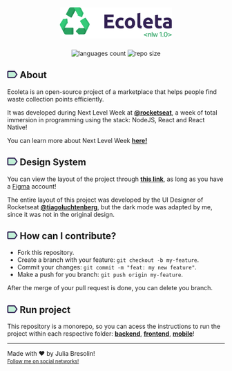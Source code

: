 <h1 align="center">
    <img alt="ecoleta-header" title="ecoleta" src=".docs/logo.png" width="260px" />
</h1>

<p align="center">
 <img alt="languages count" src="https://img.shields.io/github/languages/count/jbresolinn/nlw-ecoleta?color=34CB79"/>
  <img alt="repo size" src="https://img.shields.io/github/repo-size/jbresolinn/nlw-ecoleta?color=34CB79">
</p>

## <img src=".docs/label.svg" width="24px"> About

Ecoleta is an open-source project of a marketplace that helps people find waste collection points efficiently. 

It was developed during Next Level Week at <b><a href="https://github.com/Rocketseat">@rocketseat</a></b>, a week of total immersion in programming using the stack: NodeJS, React and React Native!

You can learn more about Next Level Week <b><a href="https://nextlevelweek.com/">here!</a></b>

## <img src=".docs/label.svg" width="24px"> Design System

You can view the layout of the project through <b><a href="https://www.figma.com/file/mYXr7gWbTx9Tojo6G46Qfy/Ecoleta-Booster?node-id=0%3A1">this link</a></b>, as long as you have a <a href="https://figma.com">Figma</a> account!

The entire layout of this project was developed by the UI Designer of Rocketseat <b><a href="https://instagram.com/tiagoluchtenberg">@tiagoluchtenberg</a></b>, but the dark mode was adapted by me, since it was not in the original design.


## <img src=".docs/label.svg" width="24px"> How can I contribute?

- Fork this repository.
- Create a branch with your feature: `git checkout -b my-feature`.
- Commit your changes: `git commit -m "feat: my new feature"`.
- Make a push for you branch: `git push origin my-feature`.

After the merge of your pull request is done, you can delete you branch.


## <img src=".docs/label.svg" width="24px"> Run project

This repository is a monorepo, so you can acess the instructions to run the project within each respective folder: <b><a href="https://github.com/jbresolinn/nlw-ecoleta/tree/master/backend">backend</a></b>, <b><a href="https://github.com/jbresolinn/nlw-ecoleta/tree/master/frontend">frontend</a></b>, <b><a href="https://github.com/jbresolinn/nlw-ecoleta/tree/master/mobile">mobile</a></b>!

---

Made with ❤ by Julia Bresolin! <br>
<small>[Follow me on social networks!](https://linktr.ee/juliabresolin)</small>